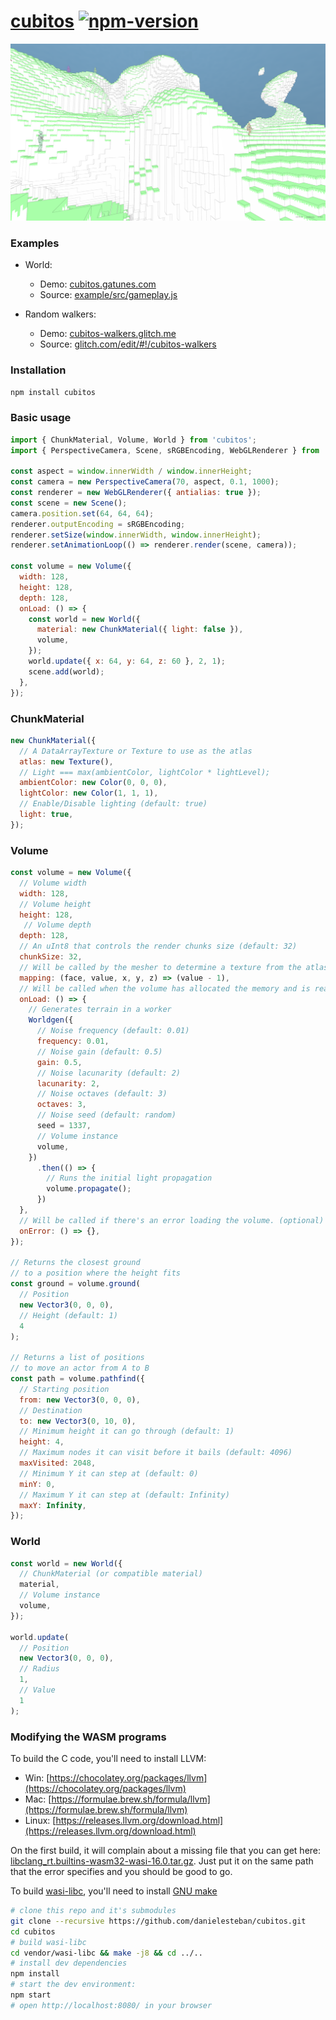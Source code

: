 [cubitos](https://github.com/danielesteban/cubitos/)
[![npm-version](https://img.shields.io/npm/v/cubitos.svg)](https://www.npmjs.com/package/cubitos)
==

[![screenshot](example/public/screenshot.png)](https://github.com/danielesteban/cubitos)

### Examples

* World:
  * Demo: [cubitos.gatunes.com](https://cubitos.gatunes.com)
  * Source: [example/src/gameplay.js](example/src/gameplay.js)

* Random walkers:
  * Demo: [cubitos-walkers.glitch.me](https://cubitos-walkers.glitch.me)
  * Source: [glitch.com/edit/#!/cubitos-walkers](https://glitch.com/edit/#!/cubitos-walkers)

### Installation

```bash
npm install cubitos
```

### Basic usage

```js
import { ChunkMaterial, Volume, World } from 'cubitos';
import { PerspectiveCamera, Scene, sRGBEncoding, WebGLRenderer } from 'three';

const aspect = window.innerWidth / window.innerHeight;
const camera = new PerspectiveCamera(70, aspect, 0.1, 1000);
const renderer = new WebGLRenderer({ antialias: true });
const scene = new Scene();
camera.position.set(64, 64, 64);
renderer.outputEncoding = sRGBEncoding;
renderer.setSize(window.innerWidth, window.innerHeight);
renderer.setAnimationLoop(() => renderer.render(scene, camera));

const volume = new Volume({
  width: 128,
  height: 128,
  depth: 128,
  onLoad: () => {
    const world = new World({
      material: new ChunkMaterial({ light: false }),
      volume,
    });
    world.update({ x: 64, y: 64, z: 60 }, 2, 1);
    scene.add(world);
  },
});
```

### ChunkMaterial

```js
new ChunkMaterial({
  // A DataArrayTexture or Texture to use as the atlas
  atlas: new Texture(),
  // Light === max(ambientColor, lightColor * lightLevel);
  ambientColor: new Color(0, 0, 0),
  lightColor: new Color(1, 1, 1),
  // Enable/Disable lighting (default: true)
  light: true,
});
```

### Volume

```js
const volume = new Volume({
  // Volume width
  width: 128,
  // Volume height
  height: 128,
   // Volume depth
  depth: 128,
  // An uInt8 that controls the render chunks size (default: 32)
  chunkSize: 32,
  // Will be called by the mesher to determine a texture from the atlas (optional)
  mapping: (face, value, x, y, z) => (value - 1),
  // Will be called when the volume has allocated the memory and is ready. (optional)
  onLoad: () => {
    // Generates terrain in a worker
    Worldgen({
      // Noise frequency (default: 0.01)
      frequency: 0.01,
      // Noise gain (default: 0.5)
      gain: 0.5,
      // Noise lacunarity (default: 2)
      lacunarity: 2,
      // Noise octaves (default: 3)
      octaves: 3,
      // Noise seed (default: random)
      seed = 1337,
      // Volume instance
      volume,
    })
      .then(() => {
        // Runs the initial light propagation
        volume.propagate();
      })
  },
  // Will be called if there's an error loading the volume. (optional)
  onError: () => {},
});

// Returns the closest ground
// to a position where the height fits
const ground = volume.ground(
  // Position
  new Vector3(0, 0, 0),
  // Height (default: 1)
  4
);

// Returns a list of positions
// to move an actor from A to B
const path = volume.pathfind({
  // Starting position
  from: new Vector3(0, 0, 0),
  // Destination
  to: new Vector3(0, 10, 0),
  // Minimum height it can go through (default: 1)
  height: 4,
  // Maximum nodes it can visit before it bails (default: 4096)
  maxVisited: 2048,
  // Minimum Y it can step at (default: 0)
  minY: 0,
  // Maximum Y it can step at (default: Infinity)
  maxY: Infinity,
});
```

### World

```js
const world = new World({
  // ChunkMaterial (or compatible material)
  material,
  // Volume instance
  volume,
});

world.update(
  // Position
  new Vector3(0, 0, 0),
  // Radius
  1,
  // Value
  1
);
```

### Modifying the WASM programs

To build the C code, you'll need to install LLVM:

 * Win: [https://chocolatey.org/packages/llvm](https://chocolatey.org/packages/llvm)
 * Mac: [https://formulae.brew.sh/formula/llvm](https://formulae.brew.sh/formula/llvm)
 * Linux: [https://releases.llvm.org/download.html](https://releases.llvm.org/download.html)

On the first build, it will complain about a missing file that you can get here:
[libclang_rt.builtins-wasm32-wasi-16.0.tar.gz](https://github.com/WebAssembly/wasi-sdk/releases/download/wasi-sdk-16/libclang_rt.builtins-wasm32-wasi-16.0.tar.gz). Just put it on the same path that the error specifies and you should be good to go.

To build [wasi-libc](https://github.com/WebAssembly/wasi-libc), you'll need to install [GNU make](https://chocolatey.org/packages/make)

```bash
# clone this repo and it's submodules
git clone --recursive https://github.com/danielesteban/cubitos.git
cd cubitos
# build wasi-libc
cd vendor/wasi-libc && make -j8 && cd ../..
# install dev dependencies
npm install
# start the dev environment:
npm start
# open http://localhost:8080/ in your browser
```
